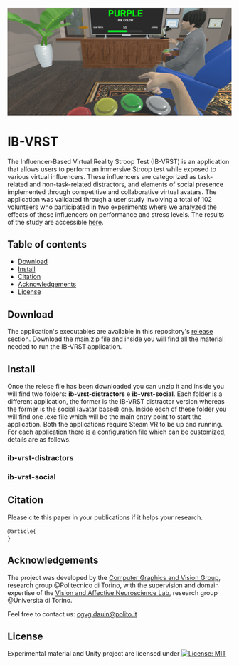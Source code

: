 ![alt text](https://github.com/CGVGroup/IB-VRST/blob/main/imgs/img_NewFirstPerson_cropped.png)
# IB-VRST
The Influencer-Based Virtual Reality Stroop Test (IB-VRST) is an application that allows users to perform an immersive Stroop test while exposed to various virtual influencers. These influencers are categorized as task-related and non-task-related distractors, and elements of social presence implemented through competitive and collaborative virtual avatars. The application was validated through a user study involving a total of 102 volunteers who participated in two experiments where we analyzed the effects of these influencers on performance and stress levels. The results of the study are accessible [here]().

## Table of contents
* [Download](#download)
* [Install](#install)
* [Citation](#citation)
* [Acknowledgements](#acknowledgements)
* [License](#license)
  
## Download
The application's executables are available in this repository's [release](https://github.com/CGVGroup/IB-VRST/releases) section. Download the main.zip file and inside you will find all the material needed to run the IB-VRST application.

## Install
Once the relese file has been downloaded you can unzip it and inside you will find two folders: **ib-vrst-distractors** e **ib-vrst-social**. Each folder is a different application, the former is the IB-VRST distractor version whereas the former is the social (avatar based) one. Inside each of these folder you will find one .exe file which will be the main entry point to start the application. Both the applications require Steam VR to be up and running. For each application there is a configuration file which can be customized, details are as follows. 

### ib-vrst-distractors
### ib-vrst-social

## Citation

Please cite this paper in your publications if it helps your research.

    @article{
    }

## Acknowledgements

The project was developed by the [Computer Graphics and Vision Group](https://areeweb.polito.it/ricerca/cgvg/index.html), research group @Politecnico di Torino, with the supervision and domain expertise of the [Vision and Affective Neuroscience Lab](https://dippsych.campusnet.unito.it/do/gruppi.pl/Show?_id=6ppz), research group @Università di Torino.

Feel free to contact us: cgvg.dauin@polito.it

## License

Experimental material and Unity project are licensed under [![License: MIT](https://img.shields.io/badge/License-MIT-yellow.svg)](https://opensource.org/licenses/MIT)

